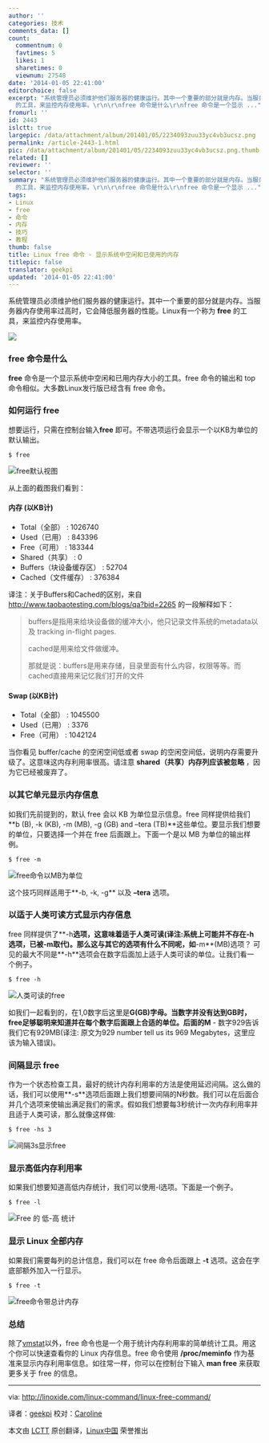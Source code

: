 ```yaml
---
author: ''
categories: 技术
comments_data: []
count:
  commentnum: 0
  favtimes: 5
  likes: 1
  sharetimes: 0
  viewnum: 27548
date: '2014-01-05 22:41:00'
editorchoice: false
excerpt: "系统管理员必须维护他们服务器的健康运行。其中一个重要的部分就是内存。当服务器内存使用率过高时，它会降低服务器的性能。Linux有一个称为 free
  的工具，来监控内存使用率。\r\n\r\nfree 命令是什么\r\nfree 命令是一个显示 ..."
fromurl: ''
id: 2443
islctt: true
largepic: /data/attachment/album/201401/05/2234093zuu33yc4vb3ucsz.png
permalink: /article-2443-1.html
pic: /data/attachment/album/201401/05/2234093zuu33yc4vb3ucsz.png.thumb.jpg
related: []
reviewer: ''
selector: ''
summary: "系统管理员必须维护他们服务器的健康运行。其中一个重要的部分就是内存。当服务器内存使用率过高时，它会降低服务器的性能。Linux有一个称为 free
  的工具，来监控内存使用率。\r\n\r\nfree 命令是什么\r\nfree 命令是一个显示 ..."
tags:
- Linux
- free
- 命令
- 内存
- 技巧
- 教程
thumb: false
title: Linux free 命令 - 显示系统中空闲和已使用的内存
titlepic: false
translator: geekpi
updated: '2014-01-05 22:41:00'
---
```


系统管理员必须维护他们服务器的健康运行。其中一个重要的部分就是内存。当服务器内存使用率过高时，它会降低服务器的性能。Linux有一个称为 **free** 的工具，来监控内存使用率。


![](/data/attachment/album/201401/05/2234093zuu33yc4vb3ucsz.png)


### free 命令是什么


**free** 命令是一个显示系统中空闲和已用内存大小的工具。free 命令的输出和 top 命令相似。大多数Linux发行版已经含有 free 命令。


### 如何运行 free


想要运行，只需在控制台输入**free** 即可。不带选项运行会显示一个以KB为单位的默认输出。



```
$ free

```

![free默认视图](/data/attachment/album/201401/05/223421dzdttdgkzldawkaa.png)


从上面的截图我们看到：


#### 内存 (以KB计)


* Total（全部） : 1026740
* Used（已用） : 843396
* Free（可用） : 183344
* Shared（共享） : 0
* Buffers（块设备缓存区） : 52704
* Cached（文件缓存） : 376384


译注：关于Buffers和Cached的区别，来自 <http://www.taobaotesting.com/blogs/qa?bid=2265> 的一段解释如下：



> 
> buffers是指用来给块设备做的缓冲大小，他只记录文件系统的metadata以及 tracking in-flight pages.
> 
> 
> cached是用来给文件做缓冲。
> 
> 
> 那就是说：buffers是用来存储，目录里面有什么内容，权限等等。而cached直接用来记忆我们打开的文件
> 
> 
> 


#### Swap (以KB计)


* Total（全部） : 1045500
* Used（已用） : 3376
* Free（可用） : 1042124


当你看见 buffer/cache 的空闲空间低或者 swap 的空闲空间低，说明内存需要升级了。这意味这内存利用率很高。请注意 **shared（共享）内存列应该被忽略** ，因为它已经被废弃了。


### 以其它单元显示内存信息


如我们先前提到的，默认 free 会以 KB 为单位显示信息。free 同样提供给我们 **b (B), -k (KB), -m (MB), -g (GB) and –tera (TB)**这些单位。要显示我们想要的单位，只要选择一个并在 free 后面跟上。下面一个是以 MB 为单位的输出样例。



```
$ free -m

```

![free命令以MB为单位](/data/attachment/album/201401/05/223422qm5qt5aonpvjaa2t.png)


这个技巧同样适用于**-b, -k, -g** 以及 **–tera** 选项。


### 以适于人类可读方式显示内存信息


free 同样提供了**-h**选项，这意味着适于人类可读(译注:系统上可能并不存在-h选项，已被-m取代)。那么这与其它的选项有什么不同呢，如**-m**(MB)选项？ 可见的最大不同是**-h**选项会在数字后面加上适于人类可读的单位。让我们看一个例子。



```
$ free -h

```

![人类可读的free](/data/attachment/album/201401/05/22342336drrgervanamzvm.png)


如我们一起看到的，在1,0数字后这里是**G(GB)**字母。当数字并没有达到GB时，free足够聪明来知道并在每个数字后面跟上合适的单位。后面的**M** - 数字929告诉我们它有929MB(译注: 原文为929 number tell us its 969 Megabytes，这里应该为输入错误)。


### 间隔显示 free


作为一个状态检查工具，最好的统计内存利用率的方法是使用延迟间隔。这么做的话，我们可以使用**-s**选项后面跟上我们想要间隔的N秒数。我们可以在后面合并几个选项来使输出满足我们的需求。假如我们想要每3秒统计一次内存利用率并且适于人类可读，那么就像这样做:



```
$ free -hs 3

```

![间隔3s显示free](/data/attachment/album/201401/05/223425odu9o79opxez9sao.png)


### 显示高低内存利用率


如果我们想要知道高低内存统计，我们可以使用-l选项。下面是一个例子。



```
$ free -l

```

![Free 的 低-高 统计](/data/attachment/album/201401/05/2234264hnynn1wh0cc12xc.png)


### 显示 Linux 全部内存


如果我们需要每列的总计信息，我们可以在 free 命令后面跟上 **-t** 选项。这会在字底部额外加入一行显示。



```
$ free -t

```

![free命令带总计内存](/data/attachment/album/201401/05/2234274c2m848e56vv6pu8.png)


### 总结


除了[vmstat](http://linoxide.com/linux-command/linux-vmstat-command-tool-report-virtual-memory-statistics/)以外，free 命令也是一个用于统计内存利用率的简单统计工具。用这个你可以快速查看你的 Linux 内存信息。free 命令使用 **/proc/meminfo** 作为基准来显示内存利用率信息。如往常一样，你可以在控制台下输入 **man free** 来获取更多关于 free 的信息。




---


via: <http://linoxide.com/linux-command/linux-free-command/>


译者：[geekpi](https://github.com/geekpi) 校对：[Caroline](https://github.com/carolinewuyan)


本文由 [LCTT](https://github.com/LCTT/TranslateProject) 原创翻译，[Linux中国](http://linux.cn/) 荣誉推出